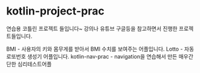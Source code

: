 # kotlin-project-prac
연습용 코틀린 프로젝트 들입니다~
강의나 유튜브 구글등을 참고하면서 진행한 프로젝트들입니다. 

BMI - 사용자의 키와 몸무게를 받아서 BMI 수치를 보여주는 어플입니다. 
Lotto - 자동 로또번호 생성기 어플입니다. 
kotlin-nav-prac - navigation을 연습해서 만든 매우간단한 심리테스트어플